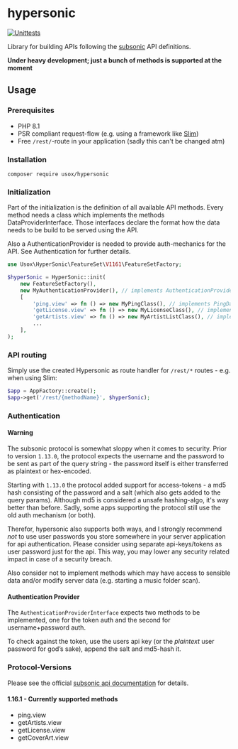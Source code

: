 # hypersonic

[![Unittests](https://github.com/usox/hypersonic/actions/workflows/php.yml/badge.svg)](https://github.com/usox/hypersonic/actions/workflows/php.yml)

Library for building APIs following the [subsonic](http://www.subsonic.org/) API definitions.

**Under heavy development; just a bunch of methods is supported at the moment**

## Usage

### Prerequisites

- PHP 8.1
- PSR compliant request-flow (e.g. using a framework like [Slim](https://www.slimframework.com/))
- Free `/rest/`-route in your application (sadly this can't be changed atm)

### Installation

```shell
composer require usox/hypersonic
```

### Initialization

Part of the initialization is the definition of all available API methods. Every method needs a class which implements the methods
DataProviderInterface. Those interfaces declare the format how the data needs to be build to be served using the API.

Also a AuthenticationProvider is needed to provide auth-mechanics for the API. See Authentication for further details.

```php
use Usox\HyperSonic\FeatureSet\V1161\FeatureSetFactory;

$hyperSonic = HyperSonic::init(
    new FeatureSetFactory(),
    new MyAuthenticationProvider(), // implements AuthenticationProviderInterface
    [
        'ping.view' => fn () => new MyPingClass(), // implements PingDataProviderInterface
        'getLicense.view' => fn () => new MyLicenseClass(), // implements LicenseDataProviderInterface
        'getArtists.view' => fn () => new MyArtistListClass(), // implements ArtistListDataProviderInterface
        ...
    ],
);


```

### API routing

Simply use the created Hypersonic as route handler for `/rest/*` routes - e.g. when using Slim:

```php
$app = AppFactory::create();
$app->get('/rest/{methodName}', $hyperSonic);
```

### Authentication

#### Warning

The subsonic protocol is somewhat sloppy when it comes to security.
Prior to version `1.13.0`, the protocol expects the username and the password to be sent as part of the query string -
the password itself is either transferred as plaintext or hex-encoded.

Starting with `1.13.0` the protocol added support for access-tokens - a md5 hash consisting of the password and a salt
(which also gets added to the query params).
Although md5 is considered a unsafe hashing-algo, it's way better than before. Sadly, some apps supporting the protocol still
use the old auth mechanism (or both).

Therefor, hypersonic also supports both ways, and I strongly recommend _not_ to use user passwords you store somewhere in
your server application for api authentication. Please consider using separate api-keys/tokens as user password just for the api. This way, you may
lower any security related impact in case of a security breach.

Also consider not to implement methods which may have access to sensible data and/or modify server data (e.g. starting a music folder scan).

#### Authentication Provider

The `AuthenticationProviderInterface` expects two methods to be implemented, one for the token auth and the second for username+password auth.

To check against the token, use the users api key (or the _plaintext_ user password for god’s sake), append the salt and md5-hash it.

### Protocol-Versions

Please see the official [subsonic api documentation](http://www.subsonic.org/pages/api.jsp) for details.

#### 1.16.1 - Currently supported methods

- ping.view
- getArtists.view
- getLicense.view
- getCoverArt.view




